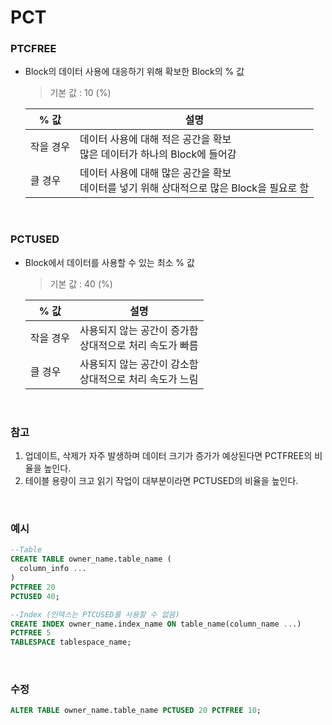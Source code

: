 PCT
===

### PTCFREE
* Block의 데이터 사용에 대응하기 위해 확보한 Block의 % 값
  >기본 값 : 10 (%)

  |% 값|설명|
  |-|-|
  |작을 경우|데이터 사용에 대해 적은 공간을 확보<br>많은 데이터가 하나의 Block에 들어감|
  |클 경우|데이터 사용에 대해 많은 공간을 확보<br>데이터를 넣기 위해 상대적으로 많은 Block을 필요로 함|

<br>

### PCTUSED
* Block에서 데이터를 사용할 수 있는 최소 % 값
  >기본 값 : 40 (%)

  |% 값|설명|
  |-|-|
  |작을 경우|사용되지 않는 공간이 증가함<br>상대적으로 처리 속도가 빠름|
  |클 경우|사용되지 않는 공간이 감소함<br>상대적으로 처리 속도가 느림|

<br>

### 참고
1. 업데이트, 삭제가 자주 발생하며 데이터 크기가 증가가 예상된다면 PCTFREE의 비율을 높인다.
1. 테이블 용량이 크고 읽기 작업이 대부분이라면 PCTUSED의 비율을 높인다.

<br>

### 예시
```sql
--Table
CREATE TABLE owner_name.table_name (
  column_info ...
)
PCTFREE 20
PCTUSED 40;

--Index (인덱스는 PTCUSED를 사용할 수 없음)
CREATE INDEX owner_name.index_name ON table_name(column_name ...)
PCTFREE 5
TABLESPACE tablespace_name;
```

<br>

### 수정
```sql
ALTER TABLE owner_name.table_name PCTUSED 20 PCTFREE 10;
```

<br>
